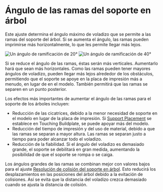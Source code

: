 Ángulo de las ramas del soporte en árbol
====
Este ajuste determina el ángulo máximo de voladizo que se permite a las ramas del soporte del árbol. Si se aumenta el ángulo, las ramas pueden imprimirse más horizontalmente, lo que les permite llegar más lejos.

<!--screenshot {
"image_path": "support_tree_angle_20.png",
"models": [{"script": "over_t.scad"}],
"camera_position": [-23, 124, 45],
"settings": {
    "support_enable": true,
    "support_structure": "tree",
    "support_tree_collision_resolution": 0.02,
    "support_tree_angle": 20
},
"colours": 64
}-->
<!--screenshot {
"image_path": "support_tree_angle_40.png",
"models": [{"script": "over_t.scad"}],
"camera_position": [-23, 124, 45],
"settings": {
    "support_enable": true,
    "support_structure": "tree",
    "support_tree_collision_resolution": 0.02,
    "support_tree_angle": 40
},
"colours": 64
}-->
![Un ángulo de ramificación de 20°](../images/soporte_árbol_ángulo_20.png)
![Un ángulo de ramificación de 40°](../images/soporte_árbol_ángulo_40.png)

Si se reduce el ángulo de las ramas, éstas serán más verticales. Aumentarlo hará que sean más horizontales. Como las ramas pueden tener mayores ángulos de voladizo, pueden llegar más lejos alrededor de los obstáculos, permitiendo que el soporte se apoye en la placa de impresión más a menudo, en lugar de en el modelo. También permitirá que las ramas se separen en un punto posterior.

Los efectos más importantes de aumentar el ángulo de las ramas para el soporte de los árboles incluyen:
* Reducción de las cicatrices, debido a la menor necesidad de soporte en el modelo en lugar de la placa de impresión. Si [Support Placement](../support/support_type.md) se establece en Touching Buildplate, se puede apoyar más del modelo.
* Reducción del tiempo de impresión y del uso de material, debido a que las ramas se separan a mayor altura. Las ramas se separan justo a tiempo para poder alcanzar todo el voladizo.
* Reducción de la fiabilidad. Si el ángulo del voladizo es demasiado grande, el soporte se debilitará en gran medida, aumentando la posibilidad de que el soporte se rompa o se caiga.

Los ángulos grandes de las ramas se combinan mejor con valores bajos para el ajuste [Resolución de colisión del soporte en árbol](support_tree_collision_resolution.md). Esto reducirá los desplazamientos en las posiciones del árbol debido a la evitación de colisiones. Así se evita que la distancia del voladizo crezca demasiado cuando se ajusta la distancia de colisión.